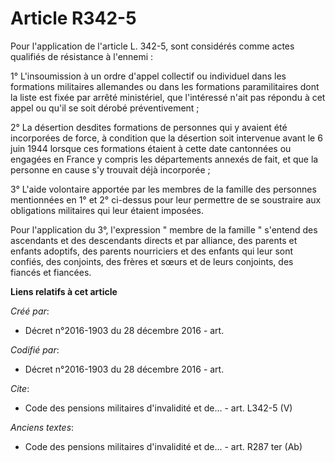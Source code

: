 # Article R342-5

Pour l'application de l'article L. 342-5, sont considérés comme actes qualifiés de résistance à l'ennemi :

1° L'insoumission à un ordre d'appel collectif ou individuel dans les formations militaires allemandes ou dans les formations
paramilitaires dont la liste est fixée par arrêté ministériel, que l'intéressé n'ait pas répondu à cet appel ou qu'il se soit
dérobé préventivement ;

2° La désertion desdites formations de personnes qui y avaient été incorporées de force, à condition que la désertion soit
intervenue avant le 6 juin 1944 lorsque ces formations étaient à cette date cantonnées ou engagées en France y compris les
départements annexés de fait, et que la personne en cause s'y trouvait déjà incorporée ;

3° L'aide volontaire apportée par les membres de la famille des personnes mentionnées en 1° et 2° ci-dessus pour leur
permettre de se soustraire aux obligations militaires qui leur étaient imposées.

Pour l'application du 3°, l'expression " membre de la famille " s'entend des ascendants et des descendants directs et par
alliance, des parents et enfants adoptifs, des parents nourriciers et des enfants qui leur sont confiés, des conjoints, des
frères et sœurs et de leurs conjoints, des fiancés et fiancées.

**Liens relatifs à cet article**

_Créé par_:

  - Décret n°2016-1903 du 28 décembre 2016 - art.

_Codifié par_:

  - Décret n°2016-1903 du 28 décembre 2016 - art.

_Cite_:

  - Code des pensions militaires d'invalidité et de... - art. L342-5 (V)

_Anciens textes_:

  - Code des pensions militaires d'invalidité et de... - art. R287 ter (Ab)
